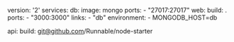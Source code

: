 version: '2'
services:
  db:
    image: mongo
    ports:
      - "27017:27017"
  web:
    build: .
    ports:
      - "3000:3000"
    links:
      - "db"
    environment:
      - MONGODB_HOST=db
      
  api: 
    build: git@github.com/Runnable/node-starter
    
